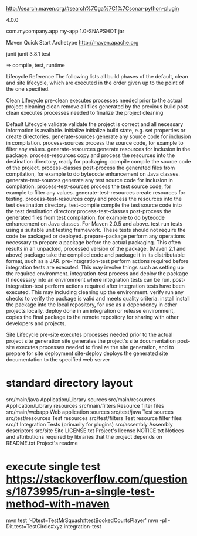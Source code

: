 http://search.maven.org/#search%7Cga%7C1%7Csonar-python-plugin

<project xmlns="http://maven.apache.org/POM/4.0.0"
  xmlns:xsi="http://www.w3.org/2001/XMLSchema-instance"
  xsi:schemaLocation="http://maven.apache.org/POM/4.0.0
                      http://maven.apache.org/xsd/maven-4.0.0.xsd">
  <modelVersion>4.0.0</modelVersion>

  <groupId>com.mycompany.app</groupId>
  <artifactId>my-app</artifactId>
  <version>1.0-SNAPSHOT</version>
  <packaging>jar</packaging>

  <name>Maven Quick Start Archetype</name>
  <url>http://maven.apache.org</url>

  <dependencies>
    <dependency>
      <groupId>junit</groupId>
      <artifactId>junit</artifactId>
      <version>3.8.1</version>
      <scope>test</scope>
    </dependency>
  </dependencies>
</project>


<scope> => compile, test, runtime

Lifecycle Reference
The following lists all build phases of the default, clean and site lifecycle, which are executed in the order given up to the point of the one specified.

Clean Lifecycle
    pre-clean     executes processes needed prior to the actual project cleaning
    clean     remove all files generated by the previous build
    post-clean     executes processes needed to finalize the project cleaning

Default Lifecycle
    validate     validate the project is correct and all necessary information is available.
    initialize     initialize build state, e.g. set properties or create directories.
    generate-sources     generate any source code for inclusion in compilation.
    process-sources     process the source code, for example to filter any values.
    generate-resources     generate resources for inclusion in the package.
    process-resources     copy and process the resources into the destination directory, ready for packaging.
    compile     compile the source code of the project.
    process-classes     post-process the generated files from compilation, for example to do bytecode enhancement on Java classes.
    generate-test-sources     generate any test source code for inclusion in compilation.
    process-test-sources     process the test source code, for example to filter any values.
    generate-test-resources     create resources for testing.
    process-test-resources     copy and process the resources into the test destination directory.
    test-compile     compile the test source code into the test destination directory
    process-test-classes     post-process the generated files from test compilation, for example to do bytecode enhancement on Java classes. For Maven 2.0.5 and above.
    test     run tests using a suitable unit testing framework. These tests should not require the code be packaged or deployed.
    prepare-package     perform any operations necessary to prepare a package before the actual packaging. This often results in an unpacked, processed version of the package. (Maven 2.1 and above)
    package     take the compiled code and package it in its distributable format, such as a JAR.
    pre-integration-test     perform actions required before integration tests are executed. This may involve things such as setting up the required environment.
    integration-test     process and deploy the package if necessary into an environment where integration tests can be run.
    post-integration-test     perform actions required after integration tests have been executed. This may including cleaning up the environment.
    verify     run any checks to verify the package is valid and meets quality criteria.
    install     install the package into the local repository, for use as a dependency in other projects locally.
    deploy     done in an integration or release environment, copies the final package to the remote repository for sharing with other developers and projects.

Site Lifecycle
    pre-site     executes processes needed prior to the actual project site generation
    site     generates the project's site documentation
    post-site     executes processes needed to finalize the site generation, and to prepare for site deployment
    site-deploy     deploys the generated site documentation to the specified web server

# standard directory layout
src/main/java    Application/Library sources
src/main/resources    Application/Library resources
src/main/filters    Resource filter files
src/main/webapp    Web application sources
src/test/java    Test sources
src/test/resources    Test resources
src/test/filters    Test resource filter files
src/it    Integration Tests (primarily for plugins)
src/assembly    Assembly descriptors
src/site    Site
LICENSE.txt    Project's license
NOTICE.txt    Notices and attributions required by libraries that the project depends on
README.txt    Project's readme

# execute single test https://stackoverflow.com/questions/1873995/run-a-single-test-method-with-maven
mvn test '-Dtest=TestMrSquash#testBookedCourtsPlayer'
mvn -pl <module-name> -Dit.test=TestCircle#xyz integration-test
